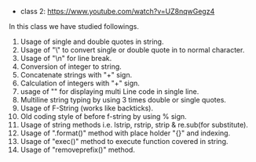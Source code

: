 * class 2: https://www.youtube.com/watch?v=UZ8nqwGegz4

In this class we have studied followings.

1. Usage of single and double quotes in string.
2. Usage of "\\" to convert single or double quote in to normal character.
3. Usage of "\n" for line break.
4. Conversion of integer to string.
5. Concatenate strings with "+" sign.
6. Calculation of integers with "+" sign.
7. usage of "\" for displaying multi Line code in single line.
8. Multiline string typing by using 3 times double or single quotes.
9. Usage of F-String (works like backticks).
10. Old coding style of before f-string by using % sign.
11. Usage of string methods i.e. lstrip, rstrip, strip & re.sub(for substitute).
12. Usage of ".format()" method with place holder "{}" and indexing.
13. Usage of "exec()" method to execute function covered in string.
14. Usage of "removeprefix()" method.